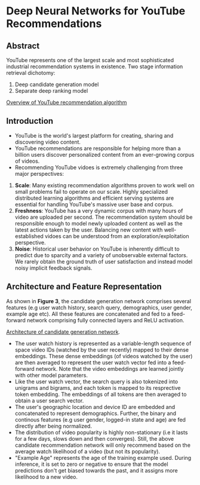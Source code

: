 # Deep Neural Networks for YouTube Recommendations

## Abstract
YouTube represents one of the largest scale and most sophisticated industrial recommendation systems in existence.
Two stage information retrieval dichotomy:
1. Deep candidate generation model
2. Separate deep ranking model

[Overview of YouTube recommendation algorithm](https://lh4.googleusercontent.com/ynNiJVoWEo9IqZG2RMhgpPzgGLXyMjMX2cAXYWHjC4J5_pIOtXKw77PE_KqxQzfP1HYSCFi0uUoim1_E5WEtK8ds38UhHN01wAJCjJ_aKxRwblTI5Jby5laXd4rixKnynV47Ygeib5T_-hPZsz-AhZU)

## Introduction
- YouTube is the world's largest platform for creating, sharing and discovering video content.
- YouTube recommendations are responsible for helping more than a billion users discover personalized content from an 
ever-growing corpus of videos.
- Recommending YouTube vidoes is extremely challenging from three major perspectives:
1. **Scale**: Many existing recommendation algorithms proven to work well on small problems fail to operate on our scale.
Highly specialized distributed learning algorithms and efficient serving systems are essential for handling YouTube's
massive user base and corpus.
2. **Freshness**: YouTube has a very dynamic corpus with many hours of video are uploaded per second. The recommendation
system should be responsible enough to model newly uploaded content as well as the latest actions taken by the user.
Balancing new content with well-established vidoes can be understood from an exploration/exploitation perspective.
3. **Noise**: Historical user behavior on YouTube is inherently difficult to predict due to sparcity and a variety of 
unobservable external factors. We rarely obtain the ground truth of user satisfaction and instead model noisy implicit feedback
signals.

## Architecture and Feature Representation
As shown in **Figure 3**, the candidate generation network comprises several features (e.g user watch history,
search query, demographics, user gender, example age etc).
All these features are concatenated and fed to a feed-forward network comprising fully connected layers and ReLU activation.

[Architecture of candidate generation network](https://lh6.googleusercontent.com/Zz0-JEsQGGzbrzs8JkLQRugmubfh-HZZVSWbE-HI7KSgd9GXauNv9h_VtRjeZCDSFFz5-R8xYIOLkHyYVKgwin5w8Sq_MgwWPi-n1d4wGTTlcG7wb0FTa0Lxy6wIxAdHlSV6ZAI5owtDsE_YpMiw4ok).

- The user watch history is represented as a variable-length sequence of space video IDs (watched by the user recently)
mapped to their dense embeddings.
These dense embeddings (of videos watched by the user) are then averaged to represent the user watch vector fed into a feed-forward network. Note that the video embeddings are learned jointly with other model parameters.
- Like the user watch vector, the search query is also tokenized into unigrams and bigrams, and each token is mapped
to its resprective token embedding. The embeddings of all tokens are then averaged to obtain a user search vector.
- The user's geographic location and device ID are embedded and concatenated to represent demographics. Further,
the binary and continous features (e.g user gender, logged-in state and age) are fed directly after being normalized.
- The distribution of video popularity is highly non-stationary (i.e it lasts for a few days, slows down and then converges). Still, the above candidate recommendation network will only recommend based on the average watch likelihood of a video (but not its popularity). 
- "Example Age" represents the age of the training example used. During inference, it is set to zero or negative
to ensure that the model predictions don't get biased towards the past, and it assigns more likelihood to a new video.
